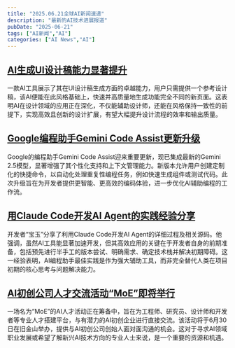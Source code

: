```yaml
---
title: "2025.06.21全球AI新闻速递"
description: "最新的AI技术进展报道"
pubDate: "2025-06-21"
tags: ["AI新闻","AI"]
categories: ["AI News","AI"]
---
```

## [AI生成UI设计稿能力显著提升](https://x.com/op7418/status/1936333064927690903)

一款AI工具展示了其在UI设计稿生成方面的卓越能力，用户只需提供一个参考设计稿，该AI便能在此风格基础上，快速并高质量地生成功能完全不同的新页面。这表明AI在设计领域的应用正在深化，不仅能辅助设计师，还能在风格保持一致性的前提下，实现高效且创新的设计扩展，有望大幅提升设计流程的效率和输出质量。

## [Google编程助手Gemini Code Assist更新升级](https://x.com/dotey/status/1936283490518962261)

Google的编程助手Gemini Code Assist迎来重要更新，现已集成最新的Gemini 2.5模型，显著增强了其个性化支持和上下文管理能力。新版本允许用户创建定制化的快捷命令，以自动化处理重复性编程任务，例如快速生成组件或测试代码。此次升级旨在为开发者提供更智能、更高效的编码体验，进一步优化AI辅助编程的工作流。

## [用Claude Code开发AI Agent的实践经验分享](https://x.com/dotey/status/1936276716554436966)

开发者“宝玉”分享了利用Claude Code开发AI Agent的详细过程及相关源码。他强调，虽然AI工具能显著加速开发，但其高效应用的关键在于开发者自身的前期准备，包括预先进行半手工的版本尝试、明确需求、确定技术栈并解决初期障碍。这一经验表明，AI编程助手最佳实践是作为强大辅助工具，而非完全替代人类在项目初期的核心思考与问题解决能力。

## [AI初创公司人才交流活动“MoE”即将举行](https://x.com/saranormous/status/1936276313440239970)

一场名为“MoE”的AI人才活动正在筹备中，旨在为工程师、研究员、设计师和开发者等专业人才搭建平台，与有潜力的AI初创企业进行直接交流。该活动将于6月30日在旧金山举办，提供与AI初创公司创始人面对面沟通的机会。这对于寻求AI领域职业发展或希望了解新兴AI技术方向的专业人士来说，是一个重要的资源和机遇。